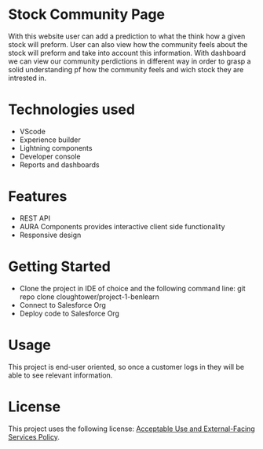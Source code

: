 # Stock Community Page

With this website user can add a prediction to what the think how a given stock will preform. User can also view how the community feels about the stock will preform and take into account this information. With dashboard we can view our community perdictions in different way in order to grasp a solid understanding pf how the community feels and wich stock they are intrested in.

# Technologies used
  * VScode
  * Experience builder
  * Lightning components
  * Developer console
  * Reports and dashboards

# Features
  * REST API
  * AURA Components provides interactive client side functionality 
  * Responsive design

# Getting Started
  * Clone the project in IDE of choice and the following command line: git repo clone cloughtower/project-1-benlearn
  * Connect to Salesforce Org
  * Deploy code to Salesforce Org

# Usage
This project is end-user oriented, so once a customer logs in they will be able to see relevant information.

# License
This project uses the following license: [Acceptable Use and External-Facing Services Policy](https://www.salesforce.com/content/dam/web/en_us/www/documents/legal/Agreements/policies/ExternalFacing_Services_Policy.pdf).
